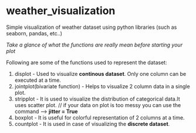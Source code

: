 # weather_visualization
Simple visualization of weather dataset using python libraries (such as seaborn, pandas, etc..)

*Take a glance of what the functions are really mean before starting your plot*

Following are some of the functions used to represent the dataset:

1. displot - Used to visualize **continous dataset**. Only one column can be executed at a time.
2. jointplot(bivariate function) - Helps to visualize 2 column data in a single plot.
3. stripplot - It is used to visualize the distribution of categorical data.It uses scatter plot.
               // if your data on plot is too messy you can use the command --> **jitter = True**
4. boxplot - It is useful for colorful representation of 2 columns at a time.
5. countplot - It is used in case of visualizing the **discrete dataset**. 
